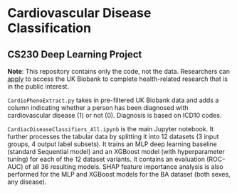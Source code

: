 # Cardiovascular Disease Classification
## CS230 Deep Learning Project

**Note**: This repository contains only the code, not the data. Researchers can [apply](https://www.ukbiobank.ac.uk/enable-your-research/apply-for-access) to access the UK Biobank to complete health-related research that is in the public interest.

`CardioPhenoExtract.py` takes in pre-filtered UK Biobank data and adds a column indicating whether a person has been diagnosed with cardiovascular disease (1) or not (0). Diagnosis is based on ICD10 codes.

`CardiacDiseaseClassifiers_All.ipynb` is the main Jupyter notebook. It further processes the tabular data by splitting it into 12 datasets (3 input groups, 4 output label subsets). It trains an MLP deep learning baseline (standard Sequential model) and an XGBoost model (with hyperparameter tuning) for each of the 12 dataset variants. It contains an evaluation (ROC-AUC) of all 36 resulting models. SHAP feature importance analysis is also performed for the MLP and XGBoost models for the BA dataset (both sexes, any disease).

